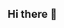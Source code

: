 ## Hi there 👋
## 

<!--
**JBertEveritt15/JBertEveritt15** is a ✨ _special_ ✨ repository because its `README.md` (this file) appears on your GitHub profile.

Here are some ideas to get you started:

- 🔭 I’m currently working on building my coding portfolio.
- 🌱 I’m currently learning how to approach cooking using the scientific method.
- 👯 I’m looking to collaborate on anything.
- 🤔 I’m looking for help with finding interesting projects to learn and practice machine learning.
- 💬 Ask me about food
- 📫 How to reach me: jeberteveritt24@gmail.com
- 😄 Pronouns: He/Him
- ⚡ Fun fact: My favorite category of food to make is curry!
-->
